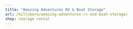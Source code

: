 ```yaml
---
title: "Amazing Adventures RV & Boat Storage"
url: /hillsboro/amazing-adventures-rv-and-boat-storage/
shop: storage rental
---
```


